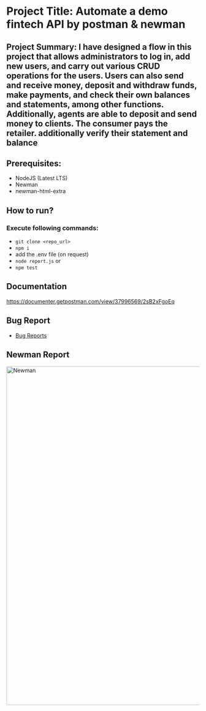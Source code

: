 # Project Title: Automate a demo fintech API by postman & newman
## Project Summary: I have designed a flow in this project that allows administrators to log in, add new users, and carry out various CRUD operations for the users. Users can also send and receive money, deposit and withdraw funds, make payments, and check their own balances and statements, among other functions. Additionally, agents are able to deposit and send money to clients. The consumer pays the retailer. additionally verify their statement and balance

## Prerequisites:
- NodeJS (Latest LTS)
- Newman
- newman-html-extra

## How to run?
### Execute following commands:
- ``` git clone <repo_url> ```
-  ``` npm i ```
-   add the .env file (on request)
-    ``` node report.js ``` or
-    ``` npm test ```

## Documentation
https://documenter.getpostman.com/view/37996569/2sB2xFgoEq

## Bug Report
- [Bug Reports](https://drive.google.com/drive/folders/1Sru3fLwA8ZT1zQW73lIP6VcjfXHO9Mzz?usp=sharing)
## Newman Report
<img width="891" height="884" alt="Newman" src="https://github.com/user-attachments/assets/b70fc4fe-960e-4937-83e5-d01f7781915a" />

